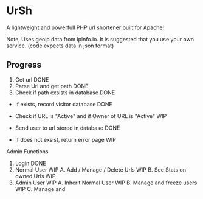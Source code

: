 # UrSh
A lightweight and powerfull PHP url shortener built for Apache!

Note, Uses geoip data from ipinfo.io. It is suggested that you use your own service. (code expects data in json format)

## Progress
1. Get url DONE
2. Parse Url and get path DONE
3. Check if path exsists in database DONE

  - If exists, record visitor database DONE
  - Check if URL is "Active" and if Owner of URL is "Active" WIP
  - Send user to url stored in database DONE

  - If does not exsist, return error page WIP

Admin Functions

1. Login DONE
2. Normal User WIP
    A. Add / Manage / Delete Urls WIP
    B. See Stats on owned Urls WIP
3. Admin User WIP
    A. Inherit Normal User WIP
    B. Manage and freeze users WIP
    C. Manage and 
